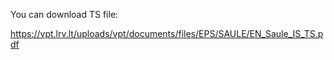 You can download TS file:

https://vpt.lrv.lt/uploads/vpt/documents/files/EPS/SAULE/EN_Saule_IS_TS.pdf

